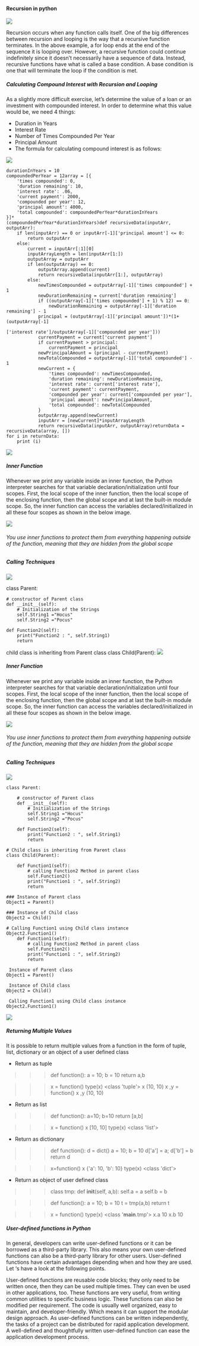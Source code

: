 #### Recursion in python

![](https://hackernoon.com/hn-images/1*fRTXgLKPanRlrZTd8V02yw.png)

Recursion occurs when any function calls itself. One of the big differences between recursion and looping is the way that a recursive function terminates. In the above example, a for loop ends at the end of the sequence it is looping over. However, a recursive function could continue indefinitely since it doesn’t necessarily have a sequence of data. Instead, recursive functions have what is called a base condition. A base condition is one that will terminate the loop if the condition is met.

##### Calculating Compound Interest with Recursion and Looping

As a slightly more difficult exercise, let’s determine the value of a loan or an investment with compounded interest. In order to determine what this value would be, we need 4 things:

- Duration in Years
- Interest Rate
- Number of Times Compounded Per Year
- Principal Amount
- The formula for calculating compound interest is as follows:

![](https://hackernoon.com/hn-images/1*UqPzTlpM_Ny1VoBjeim39g.png)



``` 
durationInYears = 10
compoundedPerYear = 12array = [{
    'times compounded': 0,
    'duration remaining': 10,
    'interest rate': .06,
    'current payment': 2000,
    'compounded per year': 12,
    'principal amount': 4000,
    'total compounded': compoundedPerYear*durationInYears
}]*
(compoundedPerYear*durationInYears)def recursiveData(inputArr, outputArr):
    if len(inputArr) == 0 or inputArr[-1]['principal amount'] <= 0:
        return outputArr
    else:
        current = inputArr[:1][0]
        inputArrayLength = len(inputArr[1:])
        outputArray = outputArr
        if len(outputArray) == 0:
            outputArray.append(current)
            return recursiveData(inputArr[1:], outputArray)
        else:
            newTimesCompounded = outputArray[-1]['times compounded'] + 1
            newDurationRemaining = current['duration remaining']
            if ((outputArray[-1]['times compounded'] + 1) % 12) == 0:
                newDurationRemaining = outputArray[-1]['duration remaining'] - 1
            principal = (outputArray[-1]['principal amount'])*(1+(outputArray[-1]
                                                                  ['interest rate']/outputArray[-1]['compounded per year']))
            currentPayment = current['current payment']
            if currentPayment > principal:
                currentPayment = principal
            newPrincipalAmount = (principal - currentPayment)
            newTotalCompounded = outputArray[-1]['total compounded'] - 1
            newCurrent = {
                'times compounded': newTimesCompounded,
                'duration remaining': newDurationRemaining,
                'interest rate': current['interest rate'],
                'current payment': currentPayment,
                'compounded per year': current['compounded per year'],
                'principal amount': newPrincipalAmount,
                'total compounded': newTotalCompounded
            }
            outputArray.append(newCurrent)
            inputArr = [newCurrent]*inputArrayLength
            return recursiveData(inputArr, outputArray)returnData = recursiveData(array, [])
for i in returnData:
    print (i)
```


![](https://hackernoon.com/hn-images/1*9DxIgwaja_ikvLSxCI4U6g.png)

##### Inner Function
Whenever we print any variable inside an inner function, the Python interpreter searches for that variable declaration/initialization until four scopes. First, the local scope of the inner function, then the local scope of the enclosing function, then the global scope and at last the built-in module scope. So, the inner function can access the variables declared/initialized in all these four scopes as shown in the below image.

![](https://i1.faceprep.in/Companies-1/closures-in-python-first.png)

###### You use inner functions to protect them from everything happening outside of the function, meaning that they are hidden from the global scope

##### Calling Techniques

![](http://pycallgraph.slowchop.com/en/master/_images/filter_none.png)

class Parent: 
  
    # constructor of Parent class 
    def __init__(self): 
        # Initialization of the Strings 
        self.String1 ="Hocus"
        self.String2 ="Pocus"
  
    def Function2(self): 
        print("Function2 : ", self.String1) 
        return

child class is inheriting from Parent class 
class Child(Parent): 
![](https://hackernoon.com/hn-images/1*9DxIgwaja_ikvLSxCI4U6g.png)

##### Inner Function
Whenever we print any variable inside an inner function, the Python interpreter searches for that variable declaration/initialization until four scopes. First, the local scope of the inner function, then the local scope of the enclosing function, then the global scope and at last the built-in module scope. So, the inner function can access the variables declared/initialized in all these four scopes as shown in the below image.

![](https://i1.faceprep.in/Companies-1/closures-in-python-first.png)

###### You use inner functions to protect them from everything happening outside of the function, meaning that they are hidden from the global scope

##### Calling Techniques
![](http://pycallgraph.slowchop.com/en/master/_images/filter_none.png)

```
class Parent: 
  
    # constructor of Parent class 
    def __init__(self): 
        # Initialization of the Strings 
        self.String1 ="Hocus"
        self.String2 ="Pocus"
  
    def Function2(self): 
        print("Function2 : ", self.String1) 
        return
  
# Child class is inheriting from Parent class 
class Child(Parent): 
  
    def Function1(self): 
        # calling Function2 Method in parent class  
        self.Function2() 
        print("Function1 : ", self.String2) 
        return   
  
### Instance of Parent class 
Object1 = Parent() 
  
### Instance of Child class 
Object2 = Child() 
  
# Calling Function1 using Child class instance 
Object2.Function1()
    def Function1(self): 
        # calling Function2 Method in parent class  
        self.Function2() 
        print("Function1 : ", self.String2) 
        return   
  
 Instance of Parent class 
Object1 = Parent() 
  
 Instance of Child class 
Object2 = Child() 
  
 Calling Function1 using Child class instance 
Object2.Function1()
```
![](https://codeforwin.org/wp-content/uploads/2017/12/return-value-from-function-in-c.png)

##### Returning Multiple Values
It is possible to return multiple values from a function in the form of tuple, list, dictionary or an object of a user defined class

- Return as tuple

>>> def function():
      a = 10; b = 10
      return a,b

>>> x = function()
>>> type(x)
<class 'tuple'>
>>> x
(10, 10)
>>> x ,y = function()
>>> x  ,y
(10, 10)

- Return as list

>>> def function():
      a=10; b=10
      return [a,b]

>>> x = function()
>>> x
[10, 10]
>>> type(x)
<class 'list'>

- Return as dictionary

>>> def function():
      d = dict()
      a = 10; b = 10
      d['a'] = a; d['b'] = b
      return d

>>> x=function()
>>> x
{'a': 10, 'b': 10}
>>> type(x)
<class 'dict'>

- Return as object of user defined class

>>> class tmp:
def __init__(self, a,b):
self.a = a
self.b = b


>>> def function():
      a = 10; b = 10
      t = tmp(a,b)
      return t

>>> x = function()
>>> type(x)
<class '__main__.tmp'>
>>> x.a
10
>>> x.b
10

#####  User-defined functions in Python
In general, developers can write user-defined functions or it can be borrowed as a third-party library. This also means your own user-defined functions can also be a third-party library for other users. User-defined functions have certain advantages depending when and how they are used. Let ‘s have a look at the following points.

User-defined functions are reusable code blocks; they only need to be written once, then they can be used multiple times. They can even be used in other applications, too.
These functions are very useful, from writing common utilities to specific business logic. These functions can also be modified per requirement.
The code is usually well organized, easy to maintain, and developer-friendly. Which means it can support the modular design approach.
As user-defined functions can be written independently, the tasks of a project can be distributed for rapid application development.
A well-defined and thoughtfully written user-defined function can ease the application development process.
